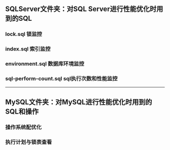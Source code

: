 ## SQLServer文件夹：对SQL Server进行性能优化时用到的SQL
### lock.sql 锁监控
### index.sql 索引监控
### environment.sql 数据库环境监控
### sql-perform-count.sql sql执行次数和性能监控
---
## MySQL文件夹：对MySQL进行性能优化时用到的SQL和操作
### 操作系统配优化
### 执行计划与锁表查看
